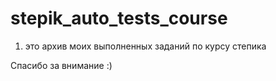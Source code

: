 # stepik_auto_tests_course

1) это архив моих выполненных заданий по курсу степика

Спасибо за внимание :)
